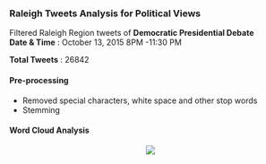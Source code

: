 
### Raleigh Tweets Analysis for Political Views

Filtered Raleigh Region tweets of **Democratic Presidential Debate**  
**Date & Time** : October 13, 2015 8PM -11:30 PM   

**Total Tweets** : 26842  

#### Pre-processing
- Removed special characters, white space and other stop words
- Stemming 

#### Word Cloud Analysis

<p align="center">
	<img src="https://github.com/abhiabhi15/datamining/blob/master/independent-study/twitter/raleigh-tweets/word-cloud-original.png" />
</p>
